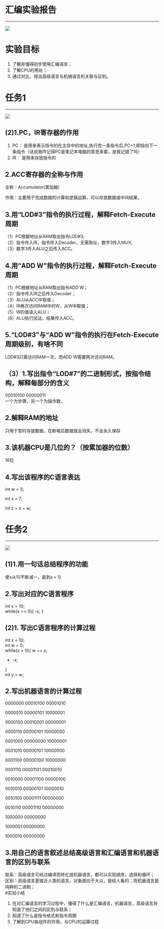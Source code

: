 # 汇编实验报告
---


![](https://github.com/yezishaoxia/homework/blob/gh-pages/20171127190806472.png)
# 实验目标
1. 了解并懂得初步使用汇编语言；
2. 了解CPU的用处；
3. 通过对比，得出高级语言与机械语言的关联与区别。
# 任务1
---


![](https://github.com/yezishaoxia/homework/blob/gh-pages/20171127192409815.png)
## (2)1.PC，IR寄存器的作用
1. PC： 是用来表示指令的在主存中的地址,执行完一条指令后,PC+1,即指向下一条指令（话说我咋记得PC是笔记本电脑的意思来着，是我记错了吗）
2. IR： 是用来存放指令的
## 2.ACC寄存器的全称与作用
 全称：Accumulator(累加器)  
 
 作用：主要用于完成数据的计算和逻辑运算，可以存放数据或中间结果。
## 3.用“LOD#3”指令的执行过程，解释Fetch-Execute周期
   
   （1）PC根据地址从RAM取出指令LOD#3;  
   （2）指令传入IR，指令传入Decoder，无需取址，数字3传入MUX;  
   （3）数字3传入ALU之后传入ACC。
## 4.用“ADD W”指令的执行过程，解释Fetch-Execute周期  
（1）PC根据地址从RAM取出指令ADD W；  
（2）指令传入IR之后传入Decoder；  
（3）ALU从ACC中取值；  
（4）IR再次访问RAM中的W，从W中取值；  
（5）W的值读入ALU；  
（6）ALU执行加法，结果传入ACC。
## 5.“LOD#3”与“ADD W”指令的执行在Fetch-Execute周期级别，有啥不同
LOD#3只需访问RAM一次，而ADD W需要两次访问RAM。
## （3）1.写出指令“LOD#7”的二进制形式，按指令结构，解释每部分的含义
00010100 00000011  
一个为步骤，另一个为操作数。
## 2.解释RAM的地址
只用于暂时存放数据，在断电后数据就会消失，不会永久保存
## 3.该机器CPU是几位的？（按累加器的位数）
16位
## 4.写出该程序的C语言表达
  
  int w = 3;  
  
  int x = 7;  
  
  int z = x + w;
# 任务2
---


![](https://github.com/yezishaoxia/homework/blob/gh-pages/20171127192353671.png)
## (1)1.用一句话总结程序的功能
使x从10不断减一，直到x < 0.
## 2.写出对应的C语言程序
  
  int x = 10;  
  while(x >= 0){
    -x;
  }
## (2)1. 写出C语言程序的计算过程
int x = 10;  
int w = 0;  
while(x > 0){
w += x;  
- -x;  

}  
int y = w;
## 2.写出机器语言的计算过程
0000000 00010100 00001010  

0000010 00000101 10000001  

0000100 00010001 00000001  

0000110 00000101 10000000 

0001000 00000000 10000001  

0001010 00000101 10000000  

0001100 00000100 10000000  

0001110 00001101 00010010  

0010000 00001100 00000100  

0010010 00000101 10000010  

0010100 00001111 00000000  

0010110 00001110 00000000  

1000000 00000000   

1000001 00000000  

1000010 00000000 
## 3.用自己的语言叙述总结高级语言和汇编语言和机器语言的区别与联系
  
  联系：高级语言可经过编译而转化成机器语言，都可以实现顺序，选择和循环；  
  区别：高级语言更接近人类的语言，对象面向于大众，是给人看的；而机器语言是纯粹的二进制；  
#实验小结
1. 在对汇编语言的学习过程中，懂得了什么是汇编语言，机器语言，高级语言并知道了他们之间的区别与联系；
2. 知道了什么是指令格式和指令周期
3. 了解到CPU各组件的作用，与CPU的运算过程



 
